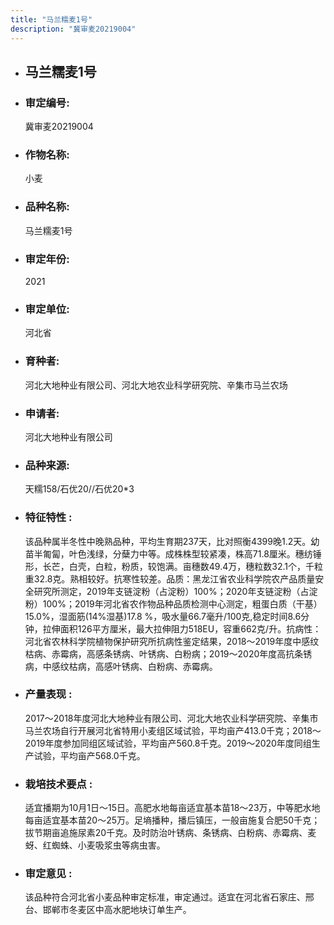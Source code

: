 ```yaml
---
title: "马兰糯麦1号"
description: "冀审麦20219004"
---
```

* ## 马兰糯麦1号
* ###  审定编号:  
   冀审麦20219004

*  ### 作物名称:  
   小麦

*   ###  品种名称: 
    马兰糯麦1号

*   ### 审定年份: 
    2021

*   ### 审定单位:  
    河北省

*   ### 育种者:  
    河北大地种业有限公司、河北大地农业科学研究院、辛集市马兰农场

*   ### 申请者:  
    河北大地种业有限公司

*   ### 品种来源:  
    天糯158/石优20//石优20*3

*   ### 特征特性 : 
    该品种属半冬性中晚熟品种，平均生育期237天，比对照衡4399晚1.2天。幼苗半匍匐，叶色浅绿，分蘖力中等。成株株型较紧凑，株高71.8厘米。穗纺锤形，长芒，白壳，白粒，粉质，较饱满。亩穗数49.4万，穗粒数32.1个，千粒重32.8克。熟相较好。抗寒性较差。品质：黑龙江省农业科学院农产品质量安全研究所测定，2019年支链淀粉（占淀粉）100%；2020年支链淀粉（占淀粉）100%；2019年河北省农作物品种品质检测中心测定，粗蛋白质（干基）15.0%，湿面筋(14%湿基)17.8 %，吸水量66.7毫升/100克,稳定时间8.6分钟，拉伸面积126平方厘米，最大拉伸阻力518EU，容重662克/升。抗病性：河北省农林科学院植物保护研究所抗病性鉴定结果，2018～2019年度中感纹枯病、赤霉病，高感条锈病、叶锈病、白粉病；2019～2020年度高抗条锈病，中感纹枯病，高感叶锈病、白粉病、赤霉病。

*   ### 产量表现 : 
    2017～2018年度河北大地种业有限公司、河北大地农业科学研究院、辛集市马兰农场自行开展河北省特用小麦组区域试验，平均亩产413.0千克；2018～2019年度参加同组区域试验，平均亩产560.8千克。2019～2020年度同组生产试验，平均亩产568.0千克。

*   ### 栽培技术要点 : 
    适宜播期为10月1日～15日。高肥水地每亩适宜基本苗18～23万，中等肥水地每亩适宜基本苗20～25万。足墒播种，播后镇压，一般亩施复合肥50千克；拔节期亩追施尿素20千克。及时防治叶锈病、条锈病、白粉病、赤霉病、麦蚜、红蜘蛛、小麦吸浆虫等病虫害。

*   ### 审定意见 : 
    该品种符合河北省小麦品种审定标准，审定通过。适宜在河北省石家庄、邢台、邯郸市冬麦区中高水肥地块订单生产。
